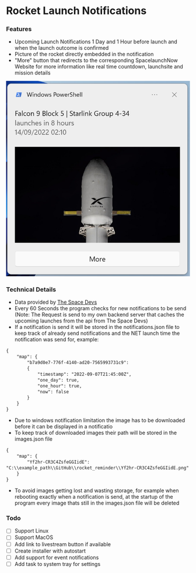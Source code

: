 # Rocket Launch Notifications

### Features

- Upcoming Launch Notifications 1 Day and 1 Hour before launch and when the launch outcome is confirmed
- Picture of the rocket directly embedded in the notification
- "More" button that redirects to the corresponding SpacelaunchNow Website for more information like real time countdown, launchsite and mission details

![image](./example_image.png)
  

### Technical Details

- Data provided by [The Space Devs](https://thespacedevs.com/)
- Every 60 Seconds the program checks for new notifications to be send (Note: The Request is send to my own backend server that caches the upcoming launches from the api from The Space Devs)
- If a notification is send it will be stored in the notifications.json file to keep track of already send notifications and the NET launch time the notification was send for, example:

```json5
{
    "map": {
        "b7a9d0e7-776f-4140-ad20-7565993731c9":
        {
            "timestamp": "2022-09-07T21:45:00Z",
            "one_day": true,
            "one_hour": true,
            "now": false
        }
    }
}
```

- Due to windows notification limitation the image has to be downloaded before it can be displayed in a notificatio
- To keep track of downloaded images their path will be stored in the images.json file

```json5
{
    "map": {
        "Yf2hr-CR3C4ZsfeGGIidE": "C:\\example_path\\GitHub\\rocket_reminder\\Yf2hr-CR3C4ZsfeGGIidE.png"
    }
}
```

- To avoid images getting lost and wasting storage, for example when rebooting exactly when a notification is send, at the startup of the program every image thats still in the images.json file will be deleted

### Todo

  - [ ] Support Linux
  - [ ] Support MacOS
  - [ ] Add link to livestream button if available
  - [ ] Create installer with autostart
  - [ ] Add support for event notifications
  - [ ] Add task to system tray for settings